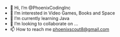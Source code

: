 - 👋 Hi, I’m @PhoenixCodingInc
- 👀 I’m interested in Video Games, Books and Space
- 🌱 I’m currently learning Java
- 💞️ I’m looking to collaborate on ...
- 📫 How to reach me phoenixscout8@gmail.com

<!---
PhoenixCodingInc/PhoenixCodingInc is a ✨ special ✨ repository because its `README.md` (this file) appears on your GitHub profile.
You can click the Preview link to take a look at your changes.
--->
